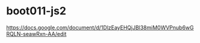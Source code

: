 # boot011-js2

https://docs.google.com/document/d/1DlzEayEHQjJBl38miM0WVPnub6wGRQLN-seawRxn-AA/edit


